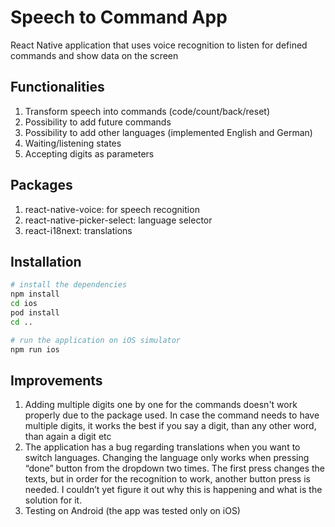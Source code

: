 # Speech to Command App

React Native application that uses voice recognition to listen for defined commands and show data on the screen 

## Functionalities
1. Transform speech into commands (code/count/back/reset)
2. Possibility to add future commands
3. Possibility to add other languages (implemented English and German)
4. Waiting/listening states
5. Accepting digits as parameters

## Packages
1. react-native-voice: for speech recognition
2. react-native-picker-select: language selector
3. react-i18next: translations


## Installation

```bash
# install the dependencies
npm install
cd ios
pod install
cd ..

# run the application on iOS simulator
npm run ios

```

## Improvements
1. Adding multiple digits one by one for the commands doesn't work properly due to the package used. In case the command needs to have multiple digits, it works the best if you say a digit, than any other word, than again a digit etc
2. The application has a bug regarding translations when you want to switch languages. Changing the language only works when pressing  “done” button from the dropdown  two times. The first press changes the texts, but in order for the recognition to work, another button press is needed. I couldn’t yet figure it out why this is happening and what is the solution for it.
3. Testing on Android (the app was tested only on iOS)